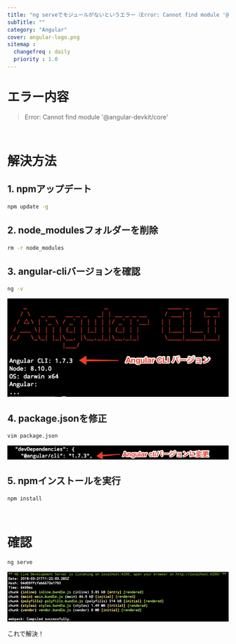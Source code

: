 ```yaml
---
title: "ng serveでモジュールがないというエラー（Error: Cannot find module '@angular-devkit/core'）"
subTitle: ""
category: "Angular"
cover: angular-logo.png
sitemap :
  changefreq : daily
  priority : 1.0
---
```


# エラー内容

> Error: Cannot find module '@angular-devkit/core'

<br>


# 解決方法

## 1. npmアップデート

```cmd
npm update -g
```

## 2. node_modulesフォルダーを削除

```cmd
rm -r node_modules
```

## 3. angular-cliバージョンを確認

```cmd
ng -v
```

![](./img-1.png)

## 4. package.jsonを修正

```cmd
vim package.json
```

![](./img-2.png)

## 5. npmインストールを実行

```cmd
npm install
```

<br>

# 確認

```cmd
ng serve
```

![](./img-3.png)

これで解決！
